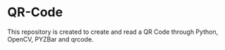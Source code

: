 # QR-Code
This repository is created to create and read a QR Code through Python, OpenCV, PYZBar and qrcode.
